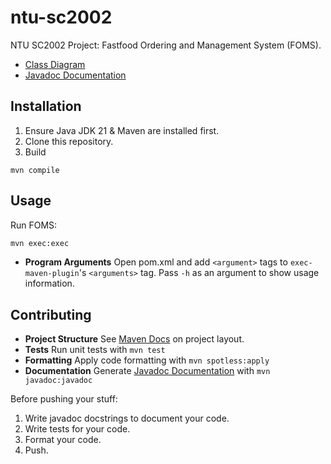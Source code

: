 # ntu-sc2002
NTU SC2002 Project: Fastfood Ordering and Management System (FOMS).
- [Class Diagram](docs/class_diagram.png)
- [Javadoc Documentation](https://mrzzy.github.io/ntu-sc2002/)

## Installation
1. Ensure Java JDK 21 & Maven are installed first.
2. Clone this repository.
3. Build 
```
mvn compile
```

## Usage
Run FOMS:
```sh
mvn exec:exec
```

- **Program Arguments** Open pom.xml and add `<argument>` tags to `exec-maven-plugin`'s `<arguments>` tag. Pass `-h` as an argument to show usage information.

## Contributing
- **Project Structure** See [Maven Docs](https://maven.apache.org/guides/introduction/introduction-to-the-standard-directory-layout.html) on project layout.
- **Tests** Run unit tests with `mvn test`
- **Formatting** Apply code formatting with `mvn spotless:apply`
- **Documentation** Generate [Javadoc Documentation](https://mrzzy.github.io/ntu-sc2002/) with `mvn javadoc:javadoc`

Before pushing your stuff:
1. Write javadoc docstrings to document your code.
2. Write tests for your code.
3. Format your code.
4. Push.
